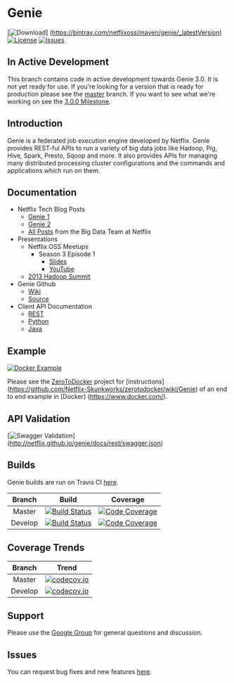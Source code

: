 # Genie

[![Download](https://api.bintray.com/packages/netflixoss/maven/genie/images/download.svg)]
(https://bintray.com/netflixoss/maven/genie/_latestVersion)
[![License](https://img.shields.io/github/license/Netflix/genie.svg)](http://www.apache.org/licenses/LICENSE-2.0)
[![Issues](https://img.shields.io/github/issues/Netflix/genie.svg)](https://github.com/Netflix/genie/issues)

## In Active Development

This branch contains code in active development towards Genie 3.0. It is not yet ready for use. If you're looking for
a version that is ready for production please see the [master](https://github.com/Netflix/genie/tree/master) branch.
If you want to see what we're working on see the [3.0.0 Milestone](https://github.com/Netflix/genie/milestones/3.0.0).

## Introduction

Genie is a federated job execution engine developed by Netflix. Genie provides REST-ful APIs to run a variety of big
data jobs like Hadoop, Pig, Hive, Spark, Presto, Sqoop and more. It also provides APIs for managing many distributed
processing cluster configurations and the commands and applications which run on them.

## Documentation

* Netflix Tech Blog Posts
    * [Genie 1](http://techblog.netflix.com/2013/06/genie-is-out-of-bottle.html)
    * [Genie 2](http://techblog.netflix.com/2014/11/genie-20-second-wish-granted.html)
    * [All Posts](http://techblog.netflix.com/search/label/big%20data) from the Big Data Team at Netflix
* Presentations
    * Netflix OSS Meetups
        * Season 3 Episode 1
            * [Slides](http://www.slideshare.net/RuslanMeshenberg/netflixoss-meetup-season-3-episode-1/24)
            * [YouTube](http://youtu.be/hi7BDAtjfKY?t=15m53s)
    * [2013 Hadoop Summit](http://www.slideshare.net/krishflix/genie-hadoop-platform-as-a-service-at-netflix)
* Genie Github
    * [Wiki](https://github.com/Netflix/genie/wiki)
    * [Source](https://github.com/Netflix/genie/tree/master)
* Client API Documentation
    * [REST](http://netflix.github.io/genie/docs/api/)
    * [Python](https://pypi.python.org/pypi/nflx-genie-client)
    * [Java](http://netflix.github.io/genie/docs/javadoc/client/index.html)

## Example

[![Docker Example](https://img.shields.io/docker/pulls/netflixoss/genie.svg)](https://hub.docker.com/r/netflixoss/genie/)

Please see the [ZeroToDocker](https://github.com/Netflix-Skunkworks/zerotodocker) project for [instructions]
(https://github.com/Netflix-Skunkworks/zerotodocker/wiki/Genie) of an end to end example in [Docker]
(https://www.docker.com/).

## API Validation

[![Swagger Validation](http://online.swagger.io/validator?url=http://netflix.github.io/genie/docs/rest/swagger.json)]
(http://netflix.github.io/genie/docs/rest/swagger.json)

## Builds

Genie builds are run on Travis CI [here](https://travis-ci.org/Netflix/genie).

|  Branch |                                                      Build                                                      |                                                                    Coverage                                                                   |
|:-------:|:---------------------------------------------------------------------------------------------------------------:|:---------------------------------------------------------------------------------------------------------------------------------------------:|
|  Master |  [![Build Status](https://img.shields.io/travis/Netflix/genie/master.svg)](https://travis-ci.org/Netflix/genie/branches) |  [![Code Coverage](https://img.shields.io/codecov/c/github/Netflix/genie/master.svg)](https://codecov.io/github/Netflix/genie?branch=master)  |
| Develop | [![Build Status](https://img.shields.io/travis/Netflix/genie/develop.svg)](https://travis-ci.org/Netflix/genie/branches) | [![Code Coverage](https://img.shields.io/codecov/c/github/Netflix/genie/develop.svg)](https://codecov.io/github/Netflix/genie?branch=develop) |

## Coverage Trends

|  Branch |                                                                    Trend                                                                   |
|:-------:|:------------------------------------------------------------------------------------------------------------------------------------------:|
|  Master |  [![codecov.io](https://codecov.io/github/Netflix/genie/branch.svg?branch=master)](https://codecov.io/github/Netflix/genie?branch=master)  |
| Develop | [![codecov.io](https://codecov.io/github/Netflix/genie/branch.svg?branch=develop)](https://codecov.io/github/Netflix/genie?branch=develop) |

## Support

Please use the [Google Group](https://groups.google.com/d/forum/genieoss) for general questions and discussion.

## Issues

You can request bug fixes and new features [here](https://github.com/Netflix/genie/issues).




